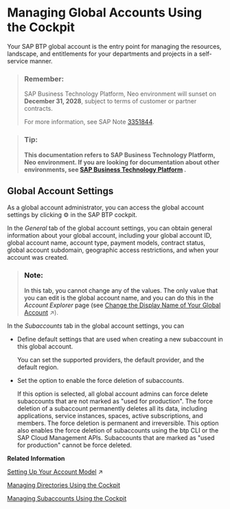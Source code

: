 <!-- copy26c016aea03d4b8dbcdd4055c23c70ef -->

<link rel="stylesheet" type="text/css" href="../css/sap-icons.css"/>

# Managing Global Accounts Using the Cockpit

Your SAP BTP global account is the entry point for managing the resources, landscape, and entitlements for your departments and projects in a self-service manner.

> ### Remember:  
> SAP Business Technology Platform, Neo environment will sunset on **December 31, 2028**, subject to terms of customer or partner contracts.
> 
> For more information, see SAP Note [3351844](https://me.sap.com/notes/3351844).

> ### Tip:  
> **This documentation refers to SAP Business Technology Platform, Neo environment. If you are looking for documentation about other environments, see [SAP Business Technology Platform](https://help.sap.com/docs/btp/sap-business-technology-platform/sap-business-technology-platform?version=Cloud) .**



<a name="copy26c016aea03d4b8dbcdd4055c23c70ef__section_mr1_jjq_lnb"/>

## Global Account Settings

As a global account administrator, you can access the global account settings by clicking :gear: in the SAP BTP cockpit.

In the *General* tab of the global account settings, you can obtain general information about your global account, including your global account ID, global account name, account type, payment models, contract status, global account subdomain, geographic access restrictions, and when your account was created.

> ### Note:  
> In this tab, you cannot change any of the values. The only value that you can edit is the global account name, and you can do this in the *Account Explorer* page \(see [Change the Display Name of Your Global Account](https://help.sap.com/viewer/65de2977205c403bbc107264b8eccf4b/Cloud/en-US/36a6674cf7184907aca3f062f83588e8.html "Change the display name for the global account using the SAP BTP cockpit.") :arrow_upper_right:\).

In the *Subaccounts* tab in the global account settings, you can

-   Define default settings that are used when creating a new subaccount in this global account.

    You can set the supported providers, the default provider, and the default region.

-   Set the option to enable the force deletion of subaccounts.

    If this option is selected, all global account admins can force delete subaccounts that are not marked as "used for production". The force deletion of a subaccount permanently deletes all its data, including applications, service instances, spaces, active subscriptions, and members. The force deletion is permanent and irreversible. This option also enables the force deletion of subaccounts using the btp CLI or the SAP Cloud Management APIs. Subaccounts that are marked as "used for production" cannot be force deleted.


**Related Information**  


[Setting Up Your Account Model](https://help.sap.com/viewer/df50977d8bfa4c9a8a063ddb37113c43/Cloud/en-US/2db81f42f5194454beecde6cd4994dda.html "Learn how to set up your account model with global accounts and subaccounts, and how to use directories, spaces and namespaces to match your business and development needs.") :arrow_upper_right:

[Managing Directories Using the Cockpit](managing-directories-using-the-cockpit-f495ac1.md "Learn how to organize and manage your subaccounts according to your technical and business needs by using directories in the SAP BTP cockpit.")

[Managing Subaccounts Using the Cockpit](managing-subaccounts-using-the-cockpit-55d0b6d.md "Learn how to structure a global account according to your organization’s and project’s requirements with regard to members, authorizations, and entitlements by managing subaccounts.")

